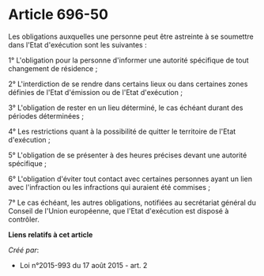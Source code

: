 # Article 696-50

Les obligations auxquelles une personne peut être astreinte à se soumettre dans l'Etat d'exécution sont les suivantes : 

1° L'obligation pour la personne d'informer une autorité spécifique de tout changement de résidence ; 

2° L'interdiction de se rendre dans certains lieux ou dans certaines zones définies de l'Etat d'émission ou de l'Etat
d'exécution ; 

3° L'obligation de rester en un lieu déterminé, le cas échéant durant des périodes déterminées ; 

4° Les restrictions quant à la possibilité de quitter le territoire de l'Etat d'exécution ; 

5° L'obligation de se présenter à des heures précises devant une autorité spécifique ; 

6° L'obligation d'éviter tout contact avec certaines personnes ayant un lien avec l'infraction ou les infractions qui
auraient été commises ; 

7° Le cas échéant, les autres obligations, notifiées au secrétariat général du Conseil de l'Union européenne, que l'Etat
d'exécution est disposé à contrôler.

**Liens relatifs à cet article**

_Créé par_:

  - Loi n°2015-993 du 17 août 2015 - art. 2
